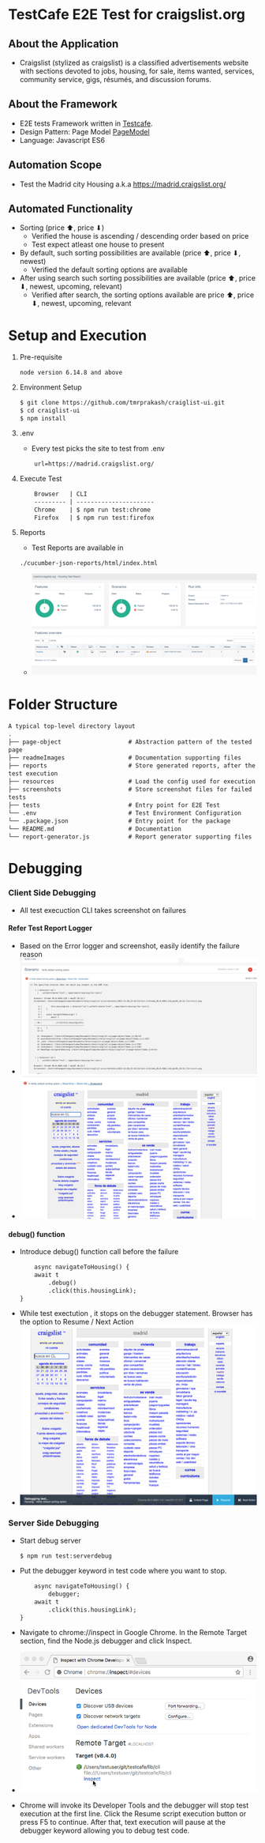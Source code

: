 
# TestCafe E2E Test for craigslist.org
## About the Application
- Craigslist (stylized as craigslist) is a classified advertisements website with sections devoted to jobs, housing, for sale, items wanted, services, community service, gigs, résumés, and discussion forums.

## About the Framework
- E2E tests Framework written in [Testcafe](https://github.com/DevExpress/testcafe).
- Design Pattern: Page Model [PageModel](https://testcafe.io/documentation/402826/guides/concepts/page-model)
- Language: Javascript ES6

## Automation Scope
 - Test the Madrid city Housing a.k.a https://madrid.craigslist.org/

## Automated Functionality 
* Sorting (price ⬆, price ⬇)
    * Verified the house is ascending / descending order based on price 
    * Test expect atleast one house to present
* By default, such sorting possibilities are available (price ⬆, price ⬇, newest)
    * Verified the default sorting options are available
* After using search such sorting possibilities are available (price ⬆, price ⬇, newest,
upcoming, relevant)
    * Verified after search, the sorting options available are price ⬆, price ⬇, newest, upcoming, relevant

# Setup and Execution
1. Pre-requisite
   ```
   node version 6.14.8 and above
   ```
2. Environment Setup
    ```
    $ git clone https://github.com/tmrprakash/craiglist-ui.git
    $ cd craiglist-ui
    $ npm install
    ```
3. .env
    - Every test picks the site to test from .env
    ```
        url=https://madrid.craigslist.org/
    ```
   
4. Execute Test
    
    ```
        Browser   | CLI
        --------- | ----------------------
        Chrome    | $ npm run test:chrome
        Firefox   | $ npm run test:firefox
    ```
5. Reports
    - Test Reports are available in
    ```
    ./cucumber-json-reports/html/index.html
    ```
    - ![Test Report](./ReadmeImages/test_report.png)

# Folder Structure
    A typical top-level directory layout
    .
    ├── page-object                   # Abstraction pattern of the tested page
    ├── readmeImages                  # Documentation supporting files 
    ├── reports                       # Store generated reports, after the test execution
    ├── resources                     # Load the config used for execution 
    ├── screenshots                   # Store screenshot files for failed tests
    ├── tests                         # Entry point for E2E Test
    └── .env                          # Test Environment Configuration
    └── .package.json                 # Entry point for the package
    └── README.md                     # Documentation
    └── report-generator.js           # Report generator supporting files

# Debugging

### Client Side Debugging
- All test execuction CLI takes screenshot on failures
#### Refer Test Report Logger
- Based on the Error logger and screenshot, easily identify the failure reason
- ![Test Report Logger](./ReadmeImages/debug_report_logger.png?raw=true "Test Failure Log")
- ![Test Report Screenshot](./ReadmeImages/debug_report_screenshot.png?raw=true "Test Report Screenshot")
#### debug() function
- Introduce debug() function call before the failure 
    ```
        async navigateToHousing() {
        await t
            .debug()
            .click(this.housingLink);
    }
    ```
- While test exectution , it stops on the debugger statement. Browser has the option to Resume / Next Action
- ![Debug while execution](./ReadmeImages/debugger_while_execution.png)

### Server Side Debugging
- Start debug server
    ```
    $ npm run test:serverdebug
    ```
- Put the debugger keyword in test code where you want to stop.
    ```
        async navigateToHousing() {
            debugger;
        await t
            .click(this.housingLink);
    }
    ```
- Navigate to chrome://inspect in Google Chrome. In the Remote Target section, find the Node.js debugger and click Inspect.

- ![Chrome inspect](./ReadmeImages/chrome-inspect.png)

- Chrome will invoke its Developer Tools and the debugger will stop test execution at the first line. Click the Resume script execution button or press F5 to continue. After that, text execution will pause at the debugger keyword allowing you to debug test code.
